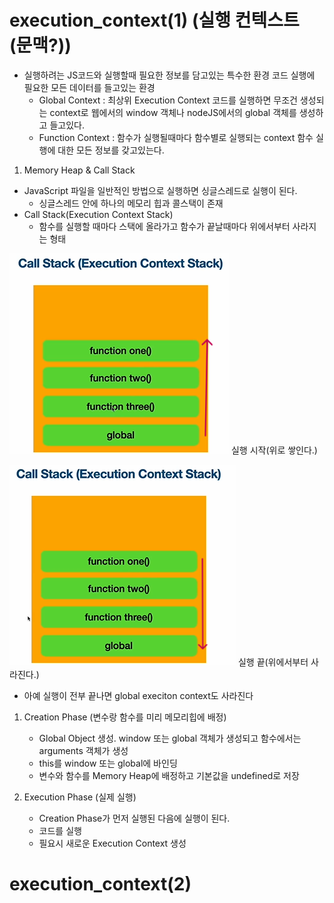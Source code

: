 # execution_context(1) (실행 컨텍스트 (문맥?))

- 실행하려는 JS코드와 실행할때 필요한 정보를 담고있는 특수한 환경
코드 실행에 필요한 모든 데이터를 들고있는 환경
    - Global Context : 최상위 Execution Context 코드를 실행하면 무조건 생성되는 context로 웹에서의 window 객체나 nodeJS에서의 global 객체를 생성하고 들고있다.
    - Function Context : 함수가 실행될때마다 함수별로 실행되는 context
    함수 실행에 대한 모든 정보를 갖고있는다.

1) Memory Heap & Call Stack
- JavaScript 파일을 일반적인 방법으로 실행하면 싱글스레드로 실행이 된다.
    - 싱글스레드 안에 하나의 메모리 힙과 콜스택이 존재 
- Call Stack(Execution Context Stack)
    - 함수를 실행할 때마다 스택에 올라가고 함수가 끝날때마다 위에서부터 사라지는 형태

![Execution1](../Image/3-8_1_execution_context1.png)
실행 시작(위로 쌓인다.)

![Execution2](../Image/3-8_1_execution_context2.png)
실행 끝(위에서부터 사라진다.)

- 아예 실행이 전부 끝나면 global execiton context도 사라진다

1. Creation Phase (변수랑 함수를 미리 메모리힙에 배정)
    - Global Object 생성. window 또는 global 객체가 생성되고 함수에서는 arguments 객체가 생성
    - this를 window 또는 global에 바인딩
    - 변수와 함수를 Memory Heap에 배정하고 기본값을 undefined로 저장

2. Execution Phase (실제 실행)
    - Creation Phase가 먼저 실행된 다음에 실행이 된다.
    - 코드를 실행
    - 필요시 새로운 Execution Context 생성


# execution_context(2)